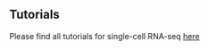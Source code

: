 ## Tutorials

Please find all tutorials for single-cell RNA-seq [here](https://github.com/hbc/tutorials/blob/master/scRNAseq/scRNAseq_analysis_tutorial/README.md) 
